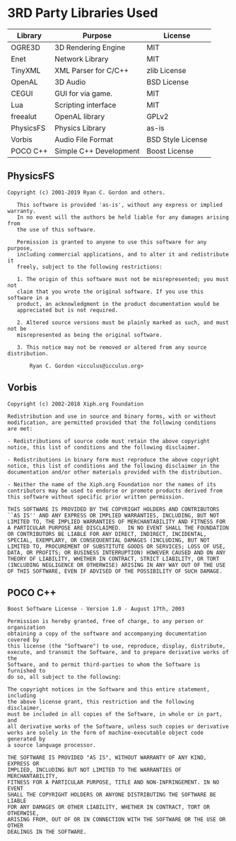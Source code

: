 # 3RD Party Libraries Used
| Library                         | Purpose                                              | License                    |
|---------------------------------|------------------------------------------------------|----------------------------|
| OGRE3D                          | 3D Rendering Engine                                  | MIT                        |
| Enet                            | Network Library                                      | MIT                        |
| TinyXML                         | XML Parser for C/C++                                 | zlib License               |
| OpenAL                          | 3D Audio                                             | BSD License                |
| CEGUI                           | GUI for via game.                                    | MIT                        |
| Lua                             | Scripting interface                                  | MIT                        |
| freealut                        | OpenAL library                                       | GPLv2                      |
| PhysicsFS                       | Physics Library                                      | as-is                      |
| Vorbis                          | Audio File Format                                    | BSD Style License          |
| POCO C++                        | Simple C++ Development                               | Boost License              |

## PhysicsFS
```
Copyright (c) 2001-2019 Ryan C. Gordon and others.

   This software is provided 'as-is', without any express or implied warranty.
   In no event will the authors be held liable for any damages arising from
   the use of this software.

   Permission is granted to anyone to use this software for any purpose,
   including commercial applications, and to alter it and redistribute it
   freely, subject to the following restrictions:

   1. The origin of this software must not be misrepresented; you must not
   claim that you wrote the original software. If you use this software in a
   product, an acknowledgment in the product documentation would be
   appreciated but is not required.

   2. Altered source versions must be plainly marked as such, and must not be
   misrepresented as being the original software.

   3. This notice may not be removed or altered from any source distribution.

       Ryan C. Gordon <icculus@icculus.org>
```

## Vorbis
```
Copyright (c) 2002-2018 Xiph.org Foundation

Redistribution and use in source and binary forms, with or without
modification, are permitted provided that the following conditions
are met:

- Redistributions of source code must retain the above copyright
notice, this list of conditions and the following disclaimer.

- Redistributions in binary form must reproduce the above copyright
notice, this list of conditions and the following disclaimer in the
documentation and/or other materials provided with the distribution.

- Neither the name of the Xiph.org Foundation nor the names of its
contributors may be used to endorse or promote products derived from
this software without specific prior written permission.

THIS SOFTWARE IS PROVIDED BY THE COPYRIGHT HOLDERS AND CONTRIBUTORS
``AS IS'' AND ANY EXPRESS OR IMPLIED WARRANTIES, INCLUDING, BUT NOT
LIMITED TO, THE IMPLIED WARRANTIES OF MERCHANTABILITY AND FITNESS FOR
A PARTICULAR PURPOSE ARE DISCLAIMED.  IN NO EVENT SHALL THE FOUNDATION
OR CONTRIBUTORS BE LIABLE FOR ANY DIRECT, INDIRECT, INCIDENTAL,
SPECIAL, EXEMPLARY, OR CONSEQUENTIAL DAMAGES (INCLUDING, BUT NOT
LIMITED TO, PROCUREMENT OF SUBSTITUTE GOODS OR SERVICES; LOSS OF USE,
DATA, OR PROFITS; OR BUSINESS INTERRUPTION) HOWEVER CAUSED AND ON ANY
THEORY OF LIABILITY, WHETHER IN CONTRACT, STRICT LIABILITY, OR TORT
(INCLUDING NEGLIGENCE OR OTHERWISE) ARISING IN ANY WAY OUT OF THE USE
OF THIS SOFTWARE, EVEN IF ADVISED OF THE POSSIBILITY OF SUCH DAMAGE.
```

## POCO C++
```
Boost Software License - Version 1.0 - August 17th, 2003

Permission is hereby granted, free of charge, to any person or organization
obtaining a copy of the software and accompanying documentation covered by
this license (the "Software") to use, reproduce, display, distribute,
execute, and transmit the Software, and to prepare derivative works of the
Software, and to permit third-parties to whom the Software is furnished to
do so, all subject to the following:

The copyright notices in the Software and this entire statement, including
the above license grant, this restriction and the following disclaimer,
must be included in all copies of the Software, in whole or in part, and
all derivative works of the Software, unless such copies or derivative
works are solely in the form of machine-executable object code generated by
a source language processor.

THE SOFTWARE IS PROVIDED "AS IS", WITHOUT WARRANTY OF ANY KIND, EXPRESS OR
IMPLIED, INCLUDING BUT NOT LIMITED TO THE WARRANTIES OF MERCHANTABILITY,
FITNESS FOR A PARTICULAR PURPOSE, TITLE AND NON-INFRINGEMENT. IN NO EVENT
SHALL THE COPYRIGHT HOLDERS OR ANYONE DISTRIBUTING THE SOFTWARE BE LIABLE
FOR ANY DAMAGES OR OTHER LIABILITY, WHETHER IN CONTRACT, TORT OR OTHERWISE,
ARISING FROM, OUT OF OR IN CONNECTION WITH THE SOFTWARE OR THE USE OR OTHER
DEALINGS IN THE SOFTWARE.
```
